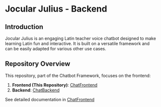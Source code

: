 # Jocular Julius - Backend

## Introduction

Jocular Julius is an engaging Latin teacher voice chatbot designed to make learning Latin fun and interactive. It is built on a versatile framework and can be easily adapted for various other use cases.

## Repository Overview

This repository, part of the Chatbot Framework, focuses on the frontend:

1. **Frontend (This Repository)**: [ChatFrontend](https://github.com/LamayaGameDev/ChatFrontend)
2. **Backend**: [ChatBackend](https://github.com/LamayaGameDev/ChatBackend)


See detailed documentation in [ChatFrontend](https://github.com/LamayaGameDev/ChatFrontend/edit/main/README.md)

